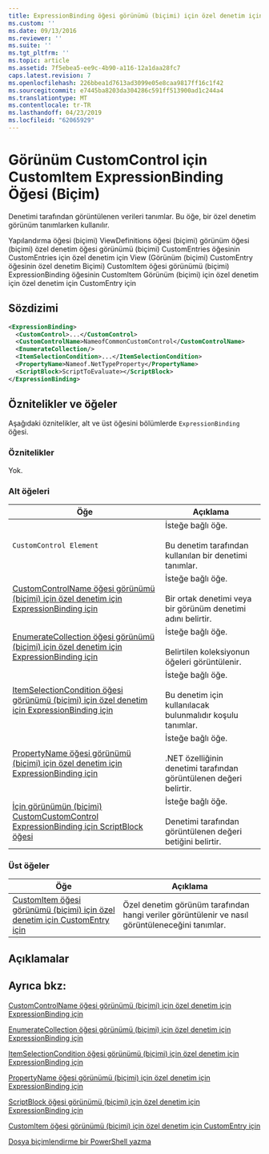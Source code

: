 ```yaml
---
title: ExpressionBinding öğesi görünümü (biçimi) için özel denetim için CustomItem için | Microsoft Docs
ms.custom: ''
ms.date: 09/13/2016
ms.reviewer: ''
ms.suite: ''
ms.tgt_pltfrm: ''
ms.topic: article
ms.assetid: 7f5ebea5-ee9c-4b90-a116-12a1daa28fc7
caps.latest.revision: 7
ms.openlocfilehash: 226bbea1d7613ad3099e05e8caa9817ff16c1f42
ms.sourcegitcommit: e7445ba8203da304286c591ff513900ad1c244a4
ms.translationtype: MT
ms.contentlocale: tr-TR
ms.lasthandoff: 04/23/2019
ms.locfileid: "62065929"
---
```

# <a name="expressionbinding-element-for-customitem-for-customcontrol-for-view-format"></a>Görünüm CustomControl için CustomItem ExpressionBinding Öğesi (Biçim)

Denetimi tarafından görüntülenen verileri tanımlar. Bu öğe, bir özel denetim görünüm tanımlarken kullanılır.

Yapılandırma öğesi (biçimi) ViewDefinitions öğesi (biçimi) görünüm öğesi (biçimi) özel denetim öğesi görünümü (biçimi) CustomEntries öğesinin CustomEntries için özel denetim için View (Görünüm (biçimi) CustomEntry öğesinin özel denetim Biçimi) CustomItem öğesi görünümü (biçimi) ExpressionBinding öğesinin CustomItem Görünüm (biçimi) için özel denetim için özel denetim için CustomEntry için

## <a name="syntax"></a>Sözdizimi

```xml
<ExpressionBinding>
  <CustomControl>...</CustomControl>
  <CustomControlName>NameofCommonCustomControl</CustomControlName>
  <EnumerateCollection/>
  <ItemSelectionCondition>...</ItemSelectionCondition>
  <PropertyName>Nameof.NetTypeProperty</PropertyName>
  <ScriptBlock>ScriptToEvaluate></ScriptBlock>
</ExpressionBinding>
```

## <a name="attributes-and-elements"></a>Öznitelikler ve öğeler

Aşağıdaki öznitelikler, alt ve üst öğesini bölümlerde `ExpressionBinding` öğesi.

### <a name="attributes"></a>Öznitelikler

Yok.

### <a name="child-elements"></a>Alt öğeleri

|Öğe|Açıklama|
|-------------|-----------------|
|`CustomControl Element`|İsteğe bağlı öğe.<br /><br /> Bu denetim tarafından kullanılan bir denetimi tanımlar.|
|[CustomControlName öğesi görünümü (biçimi) için özel denetim için ExpressionBinding için](./customcontrolname-element-for-expressionbinding-for-customcontrol-for-view-format.md)|İsteğe bağlı öğe.<br /><br /> Bir ortak denetimi veya bir görünüm denetimi adını belirtir.|
|[EnumerateCollection öğesi görünümü (biçimi) için özel denetim için ExpressionBinding için](./enumeratecollection-element-for-expressionbinding-for-customcontrol-for-view-format.md)|İsteğe bağlı öğe.<br /><br /> Belirtilen koleksiyonun öğeleri görüntülenir.|
|[ItemSelectionCondition öğesi görünümü (biçimi) için özel denetim için ExpressionBinding için](./itemselectioncondition-element-for-expressionbinding-for-customcontrol-format.md)|İsteğe bağlı öğe.<br /><br /> Bu denetim için kullanılacak bulunmalıdır koşulu tanımlar.|
|[PropertyName öğesi görünümü (biçimi) için özel denetim için ExpressionBinding için](./propertyname-element-for-expressionbinding-for-customcontrol-for-view-format.md)|İsteğe bağlı öğe.<br /><br /> .NET özelliğinin denetimi tarafından görüntülenen değeri belirtir.|
|[İçin görünümün (biçimi) CustomCustomControl ExpressionBinding için ScriptBlock öğesi](./scriptblock-element-for-expressionbinding-for-customcontrol-for-view-format.md)|İsteğe bağlı öğe.<br /><br /> Denetimi tarafından görüntülenen değeri betiğini belirtir.|

### <a name="parent-elements"></a>Üst öğeler

|Öğe|Açıklama|
|-------------|-----------------|
|[CustomItem öğesi görünümü (biçimi) için özel denetim için CustomEntry için](./customitem-element-for-customentry-for-customcontrol-for-view-format.md)|Özel denetim görünüm tarafından hangi veriler görüntülenir ve nasıl görüntüleneceğini tanımlar.|

## <a name="remarks"></a>Açıklamalar

## <a name="see-also"></a>Ayrıca bkz:

[CustomControlName öğesi görünümü (biçimi) için özel denetim için ExpressionBinding için](./customcontrolname-element-for-expressionbinding-for-customcontrol-for-view-format.md)

[EnumerateCollection öğesi görünümü (biçimi) için özel denetim için ExpressionBinding için](./enumeratecollection-element-for-expressionbinding-for-customcontrol-for-view-format.md)

[ItemSelectionCondition öğesi görünümü (biçimi) için özel denetim için ExpressionBinding için](./itemselectioncondition-element-for-expressionbinding-for-customcontrol-format.md)

[PropertyName öğesi görünümü (biçimi) için özel denetim için ExpressionBinding için](./propertyname-element-for-expressionbinding-for-customcontrol-for-view-format.md)

[ScriptBlock öğesi görünümü (biçimi) için özel denetim için ExpressionBinding için](./scriptblock-element-for-expressionbinding-for-customcontrol-for-view-format.md)

[CustomItem öğesi görünümü (biçimi) için özel denetim için CustomEntry için](./customitem-element-for-customentry-for-customcontrol-for-view-format.md)

[Dosya biçimlendirme bir PowerShell yazma](./writing-a-powershell-formatting-file.md)
